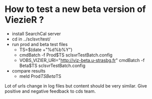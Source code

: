 # How to test a new beta version of ViezieR ?

* install SearchCal server
* cd in ../sclsvr/test/
* run prod and beta test files
    * TS=$(date +"%d%b%Y")
    * cmdBatch -f Prod$TS sclsvrTestBatch.config
    * VOBS_VIZIER_URI="http://viz-beta.u-strasbg.fr" cmdBatch -f Beta$TS sclsvrTestBatch.config
* compare results 
    * meld Prod$TS Beta$TS

Lot of urls change in log files but content should be very similar.
Give positive and negative feedback to cds team.



